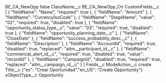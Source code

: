 <?xml version="1.0" encoding="UTF-8"?>
<CustomMetadata xmlns="http://soap.sforce.com/2006/04/metadata" xmlns:xsi="http://www.w3.org/2001/XMLSchema-instance" xmlns:xsd="http://www.w3.org/2001/XMLSchema">
    <label>BE_CA_NewOpp</label>
    <protected>false</protected>
    <values>
        <field>ClassName__c</field>
        <value xsi:type="xsd:string">BE_CA_NewOpp_Ctr</value>
    </values>
    <values>
        <field>CustomFields__c</field>
        <value xsi:type="xsd:string">[
    {
        &quot;fieldName&quot;: &quot;Name&quot;,
        &quot;required&quot;: true
    },
    {
        &quot;fieldName&quot;: &quot;Amount&quot;
    },
    {
        &quot;fieldName&quot;: &quot;CurrencyIsoCode&quot;
    },
    {
        &quot;fieldName&quot;: &quot;StageName&quot;,
        &quot;value&quot;: &quot;02&quot;,
        &quot;required&quot;: true,
        &quot;disabled&quot;: true
    },
    {
        &quot;fieldName&quot;: &quot;opportunity_status_type__c&quot;,
        &quot;value&quot;: &quot;03&quot;,
        &quot;required&quot;: true,
        &quot;disabled&quot;: true
    },
    {
        &quot;fieldName&quot;: &quot;opportunity_planning_date__c&quot;
    },
    {
        &quot;fieldName&quot;: &quot;CloseDate&quot;
    },
    {
        &quot;fieldName&quot;: &quot;success_probability_desc__c&quot;
    },
    {
        &quot;fieldName&quot;: &quot;Description&quot;
    },
    {
        &quot;fieldName&quot;: &quot;AccountId&quot;,
        &quot;required&quot;: true,
        &quot;disabled&quot;: true,
        &quot;replaced&quot;: &quot;altm__participant_id__c&quot;
    },
    {
        &quot;fieldName&quot;: &quot;commercial_alert_id__c&quot;,
        &quot;required&quot;: true,
        &quot;disabled&quot;: true,
        &quot;value&quot;: &quot;recordId&quot;
    },
    {
        &quot;fieldName&quot;: &quot;CampaignId&quot;,
        &quot;disabled&quot;: true,
        &quot;required&quot;: true,
        &quot;replaced&quot;: &quot;altm__campaign_id__c&quot;
    }
]</value>
    </values>
    <values>
        <field>Fields__c</field>
        <value xsi:nil="true"/>
    </values>
    <values>
        <field>ModeAction__c</field>
        <value xsi:type="xsd:string">create</value>
    </values>
    <values>
        <field>Title__c</field>
        <value xsi:type="xsd:string">{&quot;es&quot;: &quot;Crear Oportunidad&quot;,&quot;en_US&quot;: &quot;Create Opportunity&quot;}</value>
    </values>
    <values>
        <field>sObjectType__c</field>
        <value xsi:type="xsd:string">Opportunity</value>
    </values>
</CustomMetadata>
